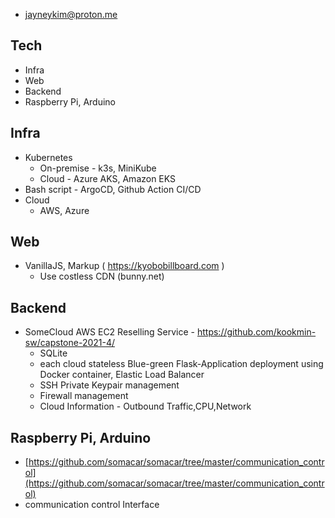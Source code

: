 - jayneykim@proton.me

## Tech
- Infra
- Web
- Backend
- Raspberry Pi, Arduino

## Infra
- Kubernetes
  - On-premise - k3s, MiniKube
  - Cloud - Azure AKS, Amazon EKS
- Bash script - ArgoCD, Github Action CI/CD
- Cloud
  - AWS, Azure

## Web
- VanillaJS, Markup ( https://kyobobillboard.com ) 
  - Use costless CDN (bunny.net)

## Backend
- SomeCloud AWS EC2 Reselling Service - https://github.com/kookmin-sw/capstone-2021-4/
  - SQLite
  - each cloud stateless Blue-green Flask-Application deployment using Docker container, Elastic Load Balancer
  - SSH Private Keypair management
  - Firewall management
  - Cloud Information - Outbound Traffic,CPU,Network


## Raspberry Pi, Arduino
- [https://github.com/somacar/somacar/tree/master/communication_control](https://github.com/somacar/somacar/tree/master/communication_control)
- communication control Interface

 
